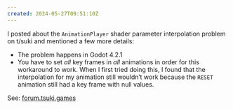 ```yaml
---
created: 2024-05-27T09:51:10Z
---
```


I posted about the `AnimationPlayer` shader parameter interpolation problem on t/suki and mentioned a few more details:

- The problem happens in Godot 4.2.1
- You have to set _all_ key frames in _all_ animations in order for this workaround to work. When I first tried doing this, I found that the interpolation for my animation still wouldn’t work because the `RESET` animation still had a key frame with null values.

See: [forum.tsuki.games](https://forum.tsuki.games/t/animationplayer-doesnt-interpolate-shader-parameter/106)
